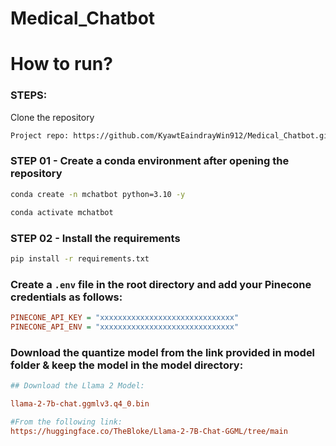# Medical_Chatbot

# How to run?
### STEPS:

Clone the repository

```bash
Project repo: https://github.com/KyawtEaindrayWin912/Medical_Chatbot.git
```

### STEP 01 - Create a conda environment after opening the repository

```bash
conda create -n mchatbot python=3.10 -y
```

```bash
conda activate mchatbot
```

### STEP 02 - Install the requirements
```bash
pip install -r requirements.txt
```

### Create a `.env` file in the root directory and add your Pinecone credentials as follows:

```ini
PINECONE_API_KEY = "xxxxxxxxxxxxxxxxxxxxxxxxxxxxxx"
PINECONE_API_ENV = "xxxxxxxxxxxxxxxxxxxxxxxxxxxxxx"
```

### Download the quantize model from the link provided in model folder & keep the model in the model directory:

```ini
## Download the Llama 2 Model:

llama-2-7b-chat.ggmlv3.q4_0.bin

#From the following link:
https://huggingface.co/TheBloke/Llama-2-7B-Chat-GGML/tree/main
```